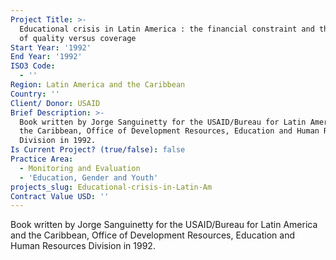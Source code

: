 ```yaml
---
Project Title: >-
  Educational crisis in Latin America : the financial constraint and the dilemma
  of quality versus coverage
Start Year: '1992'
End Year: '1992'
ISO3 Code:
  - ''
Region: Latin America and the Caribbean
Country: ''
Client/ Donor: USAID
Brief Description: >-
  Book written by Jorge Sanguinetty for the USAID/Bureau for Latin America and
  the Caribbean, Office of Development Resources, Education and Human Resources
  Division in 1992.
Is Current Project? (true/false): false
Practice Area:
  - Monitoring and Evaluation
  - 'Education, Gender and Youth'
projects_slug: Educational-crisis-in-Latin-Am
Contract Value USD: ''
---
```

Book written by Jorge Sanguinetty for the USAID/Bureau for Latin America and the Caribbean, Office of Development Resources, Education and Human Resources Division in 1992.